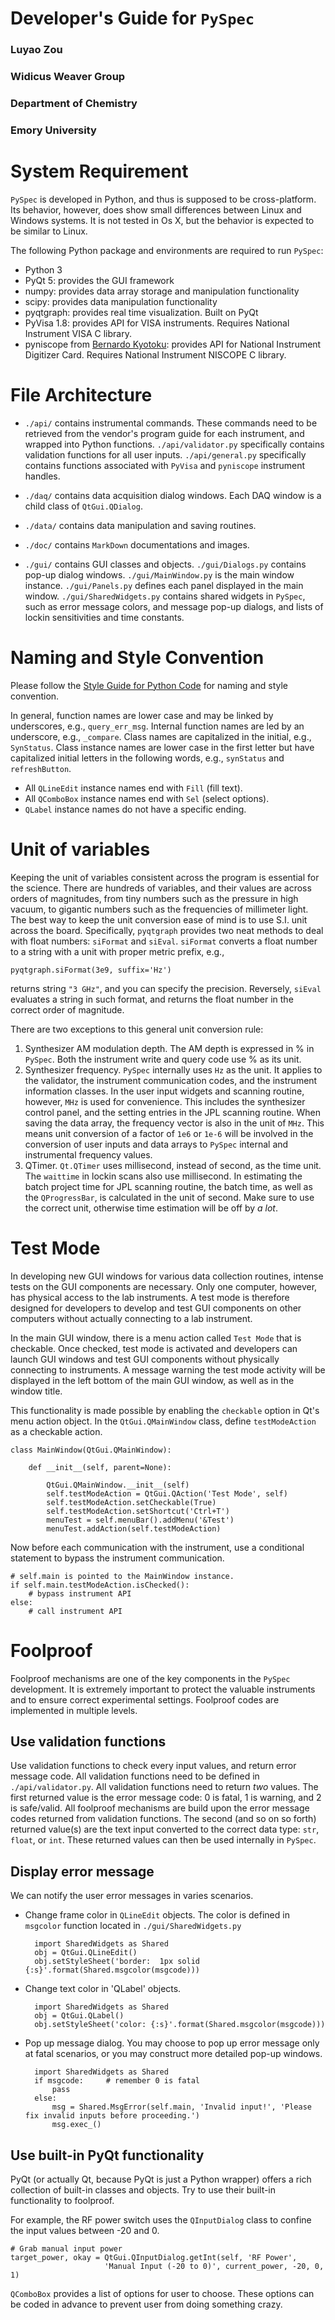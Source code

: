 # Developer's Guide for `PySpec`
### Luyao Zou
### Widicus Weaver Group
### Department of Chemistry
### Emory University

# System Requirement

`PySpec` is developed in Python, and thus is supposed to be cross-platform.
Its behavior, however, does show small differences between Linux and Windows systems.
It is not tested in Os X, but the behavior is expected to be similar to Linux.

The following Python package and environments are required to run `PySpec`:

* Python 3
* PyQt 5: provides the GUI framework
* numpy: provides data array storage and manipulation functionality
* scipy: provides data manipulation functionality
* pyqtgraph: provides real time visualization. Built on PyQt
* PyVisa 1.8: provides API for VISA instruments. Requires National Instrument VISA C library.
* pyniscope from [Bernardo Kyotoku](https://github.com/bernardokyotoku/pyniscope "target=_blank"): provides API for National Instrument Digitizer Card. Requires National Instrument NISCOPE C library.

# File Architecture

* `./api/` contains instrumental commands. These commands need to be retrieved from the vendor's program guide for each instrument, and wrapped into Python functions.
`./api/validator.py` specifically contains validation functions for all user inputs.
`./api/general.py` specifically contains functions associated with `PyVisa` and `pyniscope` instrument handles.

* `./daq/` contains data acquisition dialog windows. Each DAQ window is a child class of `QtGui.QDialog`.

* `./data/` contains data manipulation and saving routines.

* `./doc/` contains `MarkDown` documentations and images.

* `./gui/` contains GUI classes and objects.
`./gui/Dialogs.py` contains pop-up dialog windows.
`./gui/MainWindow.py` is the main window instance.
`./gui/Panels.py` defines each panel displayed in the main window.
`./gui/SharedWidgets.py` contains shared widgets in `PySpec`, such as error message colors, and message pop-up dialogs, and lists of lockin sensitivities and time constants.

# Naming and Style Convention

Please follow the [Style Guide for Python Code](http://legacy.python.org/dev/peps/pep-0008/) for naming and style convention.

In general, function names are lower case and may be linked by underscores, e.g., `query_err_msg`.
Internal function names are led by an underscore, e.g., `_compare`.
Class names are capitalized in the initial, e.g., `SynStatus`.
Class instance names are lower case in the first letter but have capitalized initial letters in the following words, e.g., `synStatus` and `refreshButton`.

* All `QLineEdit` instance names end with `Fill` (fill text).
* All `QComboBox` instance names end with `Sel` (select options).
* `QLabel` instance names do not have a specific ending.

# Unit of variables

Keeping the unit of variables consistent across the program is essential for the science.
There are hundreds of variables, and their values are across orders of magnitudes, from tiny numbers such as the pressure in high vacuum, to gigantic numbers such as the frequencies of millimeter light.
The best way to keep the unit conversion ease of mind is to use S.I. unit across the board.
Specifically, `pyqtgraph` provides two neat methods to deal with float numbers: `siFormat` and `siEval`.
`siFormat` converts a float number to a string with a unit with proper metric prefix, e.g.,

    pyqtgraph.siFormat(3e9, suffix='Hz')

returns string `"3 GHz"`, and you can specify the precision.
Reversely, `siEval` evaluates a string in such format, and returns the float number in the correct order of magnitude.

There are two exceptions to this general unit conversion rule:
1.  Synthesizer AM modulation depth.
    The AM depth is expressed in % in `PySpec`.
    Both the instrument write and query code use % as its unit.
2.  Synthesizer frequency.
    `PySpec` internally uses `Hz` as the unit.
    It applies to the validator, the instrument communication codes, and the instrument information classes.
    In the user input widgets and scanning routine, however, `MHz` is used for convenience.
    This includes the synthesizer control panel, and the setting entries in the JPL scanning routine.
    When saving the data array, the frequency vector is also in the unit of `MHz`.
    This means unit conversion of a factor of `1e6` or `1e-6` will be involved in the conversion of user inputs and data arrays to `PySpec` internal and instrumental frequency values.
3.  QTimer.
    `Qt.QTimer` uses millisecond, instead of second, as the time unit.
    The `waittime` in lockin scans also use millisecond.
    In estimating the batch project time for JPL scanning routine, the batch time, as well as the `QProgressBar`, is calculated in the unit of second.
    Make sure to use the correct unit, otherwise time estimation will be off by *a lot*.


# Test Mode

In developing new GUI windows for various data collection routines, intense tests on the GUI components are necessary.
Only one computer, however, has physical access to the lab instruments.
A test mode is therefore designed for developers to develop and test GUI components on other computers without actually connecting to a lab instrument.

In the main GUI window, there is a menu action called `Test Mode` that is checkable.
Once checked, test mode is activated and developers can launch GUI windows and test GUI components without physically connecting to instruments.
A message warning the test mode activity will be displayed in the left bottom of the main GUI window, as well as in the window title.

This functionality is made possible by enabling the `checkable` option in Qt's menu action object.
In the `QtGui.QMainWindow` class, define `testModeAction` as a checkable action.

    class MainWindow(QtGui.QMainWindow):

        def __init__(self, parent=None):

            QtGui.QMainWindow.__init__(self)
            self.testModeAction = QtGui.QAction('Test Mode', self)
            self.testModeAction.setCheckable(True)
            self.testModeAction.setShortcut('Ctrl+T')
            menuTest = self.menuBar().addMenu('&Test')
            menuTest.addAction(self.testModeAction)

Now before each communication with the instrument, use a conditional statement to bypass the instrument communication.

    # self.main is pointed to the MainWindow instance.
    if self.main.testModeAction.isChecked():
        # bypass instrument API
    else:
        # call instrument API

# Foolproof

Foolproof mechanisms are one of the key components in the `PySpec` development.
It is extremely important to protect the valuable instruments and to ensure correct experimental settings.
Foolproof codes are implemented in multiple levels.

## Use validation functions

Use validation functions to check every input values, and return error message code.
All validation functions need to be defined in `./api/validator.py`.
All validation functions need to return *two* values.
The first returned value is the error message code: 0 is fatal, 1 is warning, and 2 is safe/valid.
All foolproof mechanisms are build upon the error message codes returned from validation functions.
The second (and so on so forth) returned value(s) are the text input converted to the correct data type: `str`, `float`, or `int`.
These returned values can then be used internally in `PySpec`.

## Display error message

We can notify the user error messages in varies scenarios.

* Change frame color in `QLineEdit` objects.
The color is defined in `msgcolor` function located in `./gui/SharedWidgets.py`

        import SharedWidgets as Shared
        obj = QtGui.QLineEdit()
        obj.setStyleSheet('border:  1px solid {:s}'.format(Shared.msgcolor(msgcode)))

* Change text color in 'QLabel' objects.

        import SharedWidgets as Shared
        obj = QtGui.QLabel()
        obj.setStyleSheet('color: {:s}'.format(Shared.msgcolor(msgcode)))

* Pop up message dialog. You may choose to pop up error message only at fatal scenarios, or you may construct more detailed pop-up windows.

        import SharedWidgets as Shared
        if msgcode:     # remember 0 is fatal
            pass
        else:
            msg = Shared.MsgError(self.main, 'Invalid input!', 'Please fix invalid inputs before proceeding.')
            msg.exec_()

## Use built-in PyQt functionality

PyQt (or actually Qt, because PyQt is just a Python wrapper) offers a rich collection of built-in classes and objects.
Try to use their built-in functionality to foolproof.

For example, the RF power switch uses the `QInputDialog` class to confine the input values between -20 and 0.

    # Grab manual input power
    target_power, okay = QtGui.QInputDialog.getInt(self, 'RF Power',
                         'Manual Input (-20 to 0)', current_power, -20, 0, 1)

`QComboBox` provides a list of options for user to choose. These options can be coded in advance to prevent user from doing something crazy.
